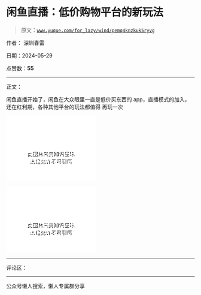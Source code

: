 # 闲鱼直播：低价购物平台的新玩法

> 原文：[`www.yuque.com/for_lazy/wind/pemq4knzkuk5ryvg`](https://www.yuque.com/for_lazy/wind/pemq4knzkuk5ryvg)

作者： 深圳春雷

日期：2024-05-29

点赞数：**55**

* * *

正文：

闲鱼直播开始了，闲鱼在大众眼里一直是低价买东西的 app，直播模式的加入，还在红利期，各种其他平台的玩法都值得 再玩一次

![](img/a9d0ca8b04d3386b6819311b0cf4c26e.png)

![](img/79f68e12e632e46d666c75125cbd17a1.png)

* * *

评论区：

* * *

公众号懒人搜索，懒人专属群分享